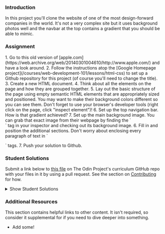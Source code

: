 ### Introduction

In this project you'll clone the website of one of the most design-forward companies in the world. It's not a very complex site but it uses background photos well and the navbar at the top contains a gradient that you should be able to mimic.

### Assignment

<div class="lesson-content__panel" markdown="1">
1. Go to this old version of [apple.com](https://web.archive.org/web/20140301004610/http://www.apple.com/) and have a look around.
2. Follow the instructions atop the [Google Homepage project](/courses/web-development-101/lessons/html-css) to set up a Github repository for this project (of course you'll need to change the title).
3. Create a new HTML document.
4. Think about all the elements on the page and how they are grouped together.
5. Lay out the basic structure of the page using empty semantic HTML elements that are appropriately sized and positioned.  You may want to make their background colors different so you can see them.  Don't forget to use your browser's developer tools (right click on the page, click "inspect element")!
6. Set up the top navigation bar.  How is that gradient achieved?
7. Set up the main background image.  You can grab that exact image from their webpage by finding the `<section id="hero">` tag in your inspector and checking out its background image.
6. Fill in and position the additional sections.  Don't worry about enclosing every paragraph of text in `<p>` tags.
7. Push your solution to Github.
</div>

### Student Solutions

Submit a link below to [this file](https://github.com/TheOdinProject/curriculum/blob/master/html_css/project_backgrounds.md) on The Odin Project's curriculum GitHub repo with your files in it by using a pull request. See the section on [Contributing](http://github.com/TheOdinProject/curriculum/blob/master/contributing.md) for how.

<details markdown="block">
  <summary> Show Student Solutions </summary>

- Add your solution below this line!
- [David Tan's solution](https://github.com/davecmd/apple-old-webpage-replica) - [View in Browser](https://davecmd.github.io/apple-old-webpage-replica/)
- [Carmine Grossi's solution](https://github.com/cgrossi/odinproject-apple-clone) - [View in Browser](https://cgrossi.github.io/odinproject-apple-clone/)
- [Eapen's solution](https://github.com/eapenzacharias/backgrounds-gradients) - [View in Browser](https://eapenzacharias.github.io/backgrounds-gradients/)
- [Benjamin Poore's solution](https://github.com/bpoore0614/apple-project) - [View in Browser](https://bpoore0614.github.io/apple-project/)
- [bcikota's solution](https://github.com/bcikota/apple) - [View in Browser](https://bcikota.github.io/apple/)
- [Ohlie's solution](https://github.com/lco1220/apple_bg-gradients) - [View in Browser](https://lco1220.github.io/apple_bg-gradients/)
- [Bola Buari's solution](https://github.com/bolah2009/apple-clone) - [View in Browser](https://bolah2009.github.io/apple-clone/)
- [Jason McKee's solution](https://github.com/jttmckee/odin-apple) - [View in Browser](https://jttmckee.github.io/odin-apple/)
- [Oluka Denis's solution](https://github.com/OlukaDenis/Apple-Clone) - [View in Browser](https://rawcdn.githack.com/OlukaDenis/Apple-Clone/b48760e8c8391405f512d89738dbbc5a074aac61/index.html)
- [Bojo's solution](https://github.com/BojoZahariev/Apple-old) - [View in Browser](https://bojozahariev.github.io/Apple-old/)
- [Ricala's solution](https://github.com/Ricala/apple-mock-page) - [View in Browser](https://ricala.github.io/apple-mock-page/)
- [ARaut9's solution](https://github.com/ARaut9/apple.com_old) - [View in Browser](https://araut9.github.io/apple.com_old/)
- [N00bG1rl's solution](https://github.com/N00bG1rl/apple-archive) - [View in Browser](https://n00bg1rl.github.io/apple-archive/)
- [Max Garber's solution](https://github.com/bubblebooy/Odin-HTML5andCSS3) - [View in Browser](https://bubblebooy.github.io/Odin-HTML5andCSS3/apple.html)
- [Chris MacSwan's solution](https://github.com/cmacswan07/apple_page) - [View in Browser](https://cmacswan07.github.io/apple_page/index.html)
- [Javier Machin's solution](https://github.com/Javier-Machin/apple-site) - [View in Browser](https://javier-machin.github.io/apple-site/)
- [Yakherder's solution](https://github.com/yakherder614/Apple-clone) - [View in Browser](https://yakherder614.github.io/Apple-clone/)
- [SarfrazAnjum's](https://github.com/SarfrazAnjum/TOP_Building-with-Backgrounds-and-Gradients) - [View in Browser](https://sarfrazanjum.github.io/TOP_Building-with-Backgrounds-and-Gradients/)
- [nmac's solution](https://github.com/nmacawile/old-apple-layout) - [Preview](https://htmlpreview.github.io/?https://github.com/nmacawile/old-apple-layout/blob/master/index.html)
- [Henry Kirya's](https://github.com/harrika/appo) - [View in Browser](https://harrika.github.io/appo/)
- [joaoag's solution](https://github.com/joaoag/google-homepage) - [View in Browser](https://joaoag.github.io/google-homepage/)
- [theghall's solution](https://github.com/theghall/odin-apple) - [View in Browser](https://theghall.github.io/odin-apple/)
- [Jmooree30's Solution](https://github.com/jmooree30/apple-clone) - [View in Browser](https://jmooree30.github.io/apple-clone/)
- [Jonathan Yiv's Solution](https://github.com/JonathanYiv/old-apple-homepage) - [View in Browser](http://jonathanyiv.com/old-apple-homepage/)
- [yilmazgunalp's Solution](https://github.com/yilmazgunalp/apple) - [View in Browser](https://yilmazgunalp.github.io/apple)
- [Justine's Solution](https://github.com/justinemar/justinemar.github.io/tree/master/apple) - [View in Browser](https://justinemar.github.io/apple/)
- [Jeff's Solution](https://github.com/jmbothe/apple-landing-page) - [View in Browser](https://jmbothe.github.io/apple-landing-page/)
- [Andrew’s solution](https://github.com/andrewr224/backgrounds_project) - [View in Browser](https://andrewr224.github.io/backgrounds_project/)
- [Axel’s solution](https://github.com/afuh/appel) - [View in Browser](https://afuh.github.io/appel/)
- [Rhys B's solution](https://github.com/105ron/apple) - [View in Browser](https://105ron.github.io/apple/)
- [Pawel R's solution](https://github.com/PawelRokosz/apple-homepage) - [View in Browser](https://htmlpreview.github.io/?https://github.com/PawelRokosz/apple-homepage/blob/master/index.html)
- [Jason Ellis's solution](https://github.com/jason-ellis/apple-homepage) - [View in Browser](http://htmlpreview.github.io/?https://github.com/jason-ellis/apple-homepage/blob/master/index.html)
- [Shouvik Roy's solution](https://github.com/royshouvik/applehome) - [View in Browser](http://htmlpreview.github.io/?https://github.com/royshouvik/applehome/blob/master/index.html)
- [Meher Chandan's solution](https://github.com/meherchandan/Apple_Project) - [View in Browser](http://htmlpreview.github.io/?https://github.com/meherchandan/Apple_Project/blob/master/Index.html)
- [Devon's solution](https://github.com/defitjo/backgrounds-and-gradients) - [View in Browser](https://defitjo.github.io/backgrounds-and-gradients/)
- [Artur Janik's solution](https://github.com/ArturJanik/ProjectApple) - [View in Browser](http://htmlpreview.github.io/?https://github.com/ArturJanik/ProjectApple/blob/master/index2.html)
- [Ryan Jordan's solution](https://github.com/krjordan/odin-project/tree/master/apple-project) - [View in Browser](http://htmlpreview.github.io/?https://github.com/krjordan/odin-project/tree/master/apple-project/index.html)
- [Hailey Foster's solution](https://github.com/hmfoster/apple-backgrounds.git) - [View in Browser](http://htmlpreview.github.io/?https://github.com/hmfoster/apple-backgrounds/blob/master/index.html)
- [Frank Peelen's solution](https://github.com/FrankPeelen/Apple-CSS) - [View in Browser](https://rawgit.com/FrankPeelen/Apple-CSS/master/index.html)
- [AyeSea's solution](https://github.com/AyeSea/apple-homepage) - [View in Browser](https://htmlpreview.github.io/?https://github.com/AyeSea/apple-homepage/blob/master/index.html)
- [AtActionPark's solution](https://github.com/AtActionPark/odin_backgrounds_and_gradients) - [View in Browser](https://htmlpreview.github.io/?https://github.com/AtActionPark/odin_backgrounds_and_gradients/blob/master/main.html)
- [Voreny's solution](https://github.com/Gelio/apple-homepage) - [View in Browser](http://gelio.github.io/apple-homepage/)
- [Dusan Milosavljevic's solution](https://github.com/dusanmilosavljevic1624/Project-Backgrounds-and-Gradients) - [View in Browser](http://dusanmilosavljevic1624.github.io/Project-Backgrounds-and-Gradients/)
- [Noman karim's solution](https://github.com/nomankarim/apple.com) - [View in Browser](https://htmlpreview.github.io/?https://github.com/nomankarim/apple.com/blob/master/index.html)
- [Cameron Kelley's solution](https://github.com/cameronjkelley/the_odin_project/tree/master/html5_css3/apple-homepage) - [View in Browser](https://htmlpreview.github.io/?https://github.com/cameronjkelley/the_odin_project/blob/master/html5_css3/apple-homepage/index.html)
- [Luke Walker's Solution](https://github.com/ubershibs/odin-html-css/tree/master/apple) - [View in Browser](https://htmlpreview.github.io/?https://github.com/ubershibs/odin-html-css/blob/master/apple/index.html)
- [cdouglass's solution](https://github.com/cdouglass/odin-project-exercises/blob/master/html-css/backgrounds-and-gradients/touchstone.html) cloning [http://touchstonejs.io/](http://touchstonejs.io/) - [View in Browser](https://htmlpreview.github.io/?https://github.com/cdouglass/odin-project-exercises/blob/master/html-css/backgrounds-and-gradients/touchstone.html)
- [Miguel Herrera's solution](https://github.com/migueloherrera/apple) - [View in Browser](https://htmlpreview.github.io/?https://github.com/migueloherrera/apple/blob/master/index.html)
- [J-kaizen's solution](https://github.com/J-kaizen/TheOdinProject/tree/master/HTML_CSS/gradients) - [View in Browser](https://htmlpreview.github.io/?https://github.com/J-kaizen/TheOdinProject/blob/master/HTML_CSS/gradients/index.html)
- [csrail's solution](https://github.com/csrail/apple-mock) - [View in Browser](https://rawgit.com/csrail/apple-mock/master/index.html)
- [Paul Shonk's solution](https://github.com/pshonk/apple)
- [cindygao93's solution](https://github.com/cindygao93/google-homepage) - [View in Browser](https://cindygao93.github.io/google-homepage/)
- [David Chapman's solution](https://github.com/davidchappy/odin_training_projects/tree/master/html-backgrounds-gradients) - [View in Browser](https://davidchappy.github.io/html-backgrounds-gradients/)
- [Flint Mayers' solution](https://github.com/FlintMayers/Backgrounds-and-Gradients-with-Apple) - [View in Browser](https://flintmayers.github.io/Backgrounds-and-Gradients-with-Apple-/)
- [Daunenok's solution](https://github.com/daunenok/apple) - [View in Browser](https://daunenok.github.io/apple/)
- [Austin's solution](https://github.com/CouchofTomato/apple-clone)
- [Beth Rathbone's solution](https://github.com/bethrath/apple-homepage) - [View in Browser](http://htmlpreview.github.io/?https://github.com/bethrath/apple-homepage/blob/master/index.html)
- [Leah Xia's solution](https://github.com/LeahXia/apple.git) - [View in Browser](https://leahxia.github.io/apple/)
- [husein's solution](https://github.com/hosghf/apple-page-rubuild) - [View in Browser](https://htmlpreview.github.io/?https://github.com/hosghf/apple-page-rubuild/blob/master/index.html)
- [Adonias Dantas's solution](https://github.com/adoniasdantas/apple-homepage) - [View in Browser](https://adoniasdantas.github.io/apple-homepage/)
- [Neil Cudden's solution](https://github.com/ncud4bloc/Apple/) - [View in Browser](https://ncud4bloc.github.io/Apple/HTML/index.html)
- [Paul McGarry's solution](https://github.com/thiswillhavetodo/apple-background-images) - [View in Browser](https://thiswillhavetodo.github.io/apple-background-images/index.html)
- [DV's solution](https://github.com/dvislearning/odin-apple-clone) - [View in Browser](https://htmlpreview.github.io/?https://github.com/dvislearning/odin-apple-clone/blob/master/index.html)
- [Francisco Carlos's solution](https://github.com/fcarlosdev/apple-old-layout) - [View in Browser](https://fcarlosdev.github.io/apple-old-layout/)
- [Mike Smith's solution](https://github.com/MikeSS281986/Old-School-Apple-Page) - [View in Browser](https://mikess281986.github.io/Old-School-Apple-Page/)
- [Elena's solution](https://github.com/elena-sam/css-backgrounds) - [View in Browser](https://elena-sam.github.io/css-backgrounds/)
- [Punnadittr's solution](https://github.com/punnadittr/apple-home) - [View in Browser](https://punnadittr.github.io/apple-home/)
- [aznafro's solution](https://github.com/aznafro/apple) - [View in Browser](https://aznafro.github.io/apple/)
- [Areeba's solution](https://github.com/AREEBAISHTIAQ/Apple-homepage) - [View in Browser](https://areebaishtiaq.github.io/Apple-homepage/)
- [Taylor J's solution](https://github.com/taylorjohannsen/applemockup) - [View in Browser](https://taylorjohannsen.github.io/applemockup/)
- [Ghassan's solution](https://github.com/GT001/TOP-Apple.com-Clone) - [View in Browser](https://gt001.github.io/TOP-Apple.com-Clone/)
- [Doris's solution](https://github.com/dsmchen/apple-homepage) - [View in Browser](https://dsmchen.github.io/apple-homepage/)
- [Kelvin L's Solution](https://github.com/kelvin8773/apple-homepage) - [View in Browser](https://kelvin8773.github.io/apple-homepage/)
- [Antonio Marcos's Solution](https://github.com/AMarcosCastelo/apple-clone-homepage) - [View in Browser](https://amarcoscastelo.github.io/apple-clone-homepage/)
- [Carlos Del Real's Solution](https://github.com/carloshdelreal/Building-with-Backgrounds-and-Gradients) - [View in Browser](https://carloshdelreal.github.io/Building-with-Backgrounds-and-Gradients/)
- [Halkim's Solution](https://github.com/halkim44/apple-site-clone) - [View in Browser](https://halkim44.github.io/apple-site-clone/)
  </details>

### Additional Resources

This section contains helpful links to other content. It isn't required, so consider it supplemental for if you need to dive deeper into something.

- Add some!
